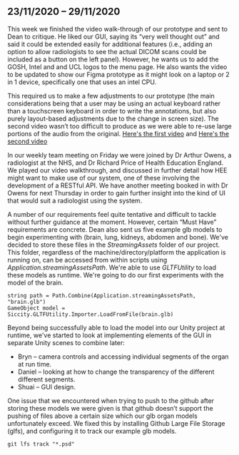 ## 23/11/2020 – 29/11/2020

This week we finished the video walk-through of our prototype and sent to Dean to critique. He liked our GUI, saying its “very well thought out” and said it could be extended easily for additional features (i.e., adding an option to allow radiologists to see the actual DICOM scans could be included as a button on the left panel). However, he wants us to add the GOSH, Intel and and UCL logos to the menu page. He also wants the video to be updated to show our Figma prototype as it might look on a laptop or 2 in 1 device, specifically one that uses an intel CPU.

This required us to make a few adjustments to our prototype (the main considerations being that a user may be using an
actual keyboard rather than a touchscreen keyboard in order to write the annotations, but also purely layout-based adjustments
due to the change in screen size). The second video wasn’t too difficult to produce as we were able to re-use large portions of the audio from the original.
[Here's the first video](https://drive.google.com/drive/u/0/my-drive) and [Here's the second video](https://drive.google.com/file/d/1c14WkA9pfw4MGd1ClSsJz1fGz7yjVFV5/view?usp=sharing)  

In our weekly team meeting on Friday we were joined by Dr Arthur Owens, a radiologist at the NHS, and Dr Richard Price of Health Education England. 
We played our video walkthrough, and discussed in further detail how HEE might want to make use of our system, one of these involving the development of a RESTful API.
We have another meeting booked in with Dr Owens for next Thursday in order to gain further insight into the kind of UI that would suit a radiologist using the system.  

A number of our requirements feel quite tentative and difficult to tackle without further guidance at the moment. However, certain “Must Have” requirements are concrete. Dean also sent us five example glb models to begin experimenting with (brain, lung, kidneys, abdomen and bone). We've decided to store these files in the *StreamingAssets* folder of our project. This folder, regardless of the machine/directory/platform the application is running on, can be accessed from within scripts using *Application.streamingAssetsPath*. We're able to use *GLTFUtility* to load these models as runtime. We're going to do our first experiments with the model of the brain.

```
string path = Path.Combine(Application.streamingAssetsPath, "brain.glb")
GameObject model = Siccity.GLTFUtility.Importer.LoadFromFile(brain.glb)
```

Beyond being successfully able to  load the model into our Unity project at runtime, we've started to look at implementing elements of the GUI in separate Unity scenes to combine later:
* Bryn – camera controls and accessing individual segments of the organ at run time.
* Daniel – looking at how to change the transparency of the different different segments.
* Shuai – GUI design.

One issue that we encountered when trying to push to the github after storing these models we were given is that github doesn’t support the pushing of files above a certain size which our glb organ models unfortunately exceed. We fixed this by installing Github Large File Storage (glfs), and configuring it to track our example glb models.

```git lfs track "*.psd"```
